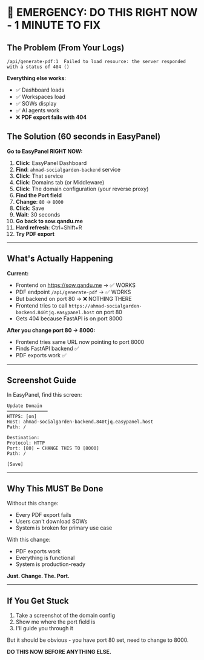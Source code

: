# 🔴 EMERGENCY: DO THIS RIGHT NOW - 1 MINUTE TO FIX

## The Problem (From Your Logs)

```
/api/generate-pdf:1  Failed to load resource: the server responded with a status of 404 ()
```

**Everything else works**:
- ✅ Dashboard loads
- ✅ Workspaces load  
- ✅ SOWs display
- ✅ AI agents work
- ❌ **PDF export fails with 404**

## The Solution (60 seconds in EasyPanel)

**Go to EasyPanel RIGHT NOW:**

1. **Click**: EasyPanel Dashboard
2. **Find**: `ahmad-socialgarden-backend` service
3. **Click**: That service
4. **Click**: Domains tab (or Middleware)
5. **Click**: The domain configuration (your reverse proxy)
6. **Find the Port field**
7. **Change**: `80` → `8000`
8. **Click**: Save
9. **Wait**: 30 seconds
10. **Go back to sow.qandu.me**
11. **Hard refresh**: Ctrl+Shift+R
12. **Try PDF export**

---

## What's Actually Happening

**Current:**
- Frontend on https://sow.qandu.me → ✅ WORKS
- PDF endpoint `/api/generate-pdf` → ✅ WORKS
- But backend on port 80 → ❌ NOTHING THERE
- Frontend tries to call `https://ahmad-socialgarden-backend.840tjq.easypanel.host` on port 80
- Gets 404 because FastAPI is on port 8000

**After you change port 80 → 8000:**
- Frontend tries same URL now pointing to port 8000
- Finds FastAPI backend ✅
- PDF exports work ✅

---

## Screenshot Guide

In EasyPanel, find this screen:

```
Update Domain
━━━━━━━━━━━━━━━
HTTPS: [on]
Host: ahmad-socialgarden-backend.840tjq.easypanel.host
Path: /

Destination:
Protocol: HTTP
Port: [80] ← CHANGE THIS TO [8000]
Path: /

[Save]
```

---

## Why This MUST Be Done

Without this change:
- Every PDF export fails
- Users can't download SOWs
- System is broken for primary use case

With this change:
- PDF exports work
- Everything is functional
- System is production-ready

**Just. Change. The. Port.**

---

## If You Get Stuck

1. Take a screenshot of the domain config
2. Show me where the port field is
3. I'll guide you through it

But it should be obvious - you have port 80 set, need to change to 8000.

**DO THIS NOW BEFORE ANYTHING ELSE.**

